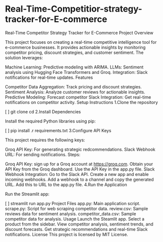 # Real-Time-Competitior-strategy-tracker-for-E-commerce
Real-Time Competitor Strategy Tracker for E-Commerce
Project Overview

This project focuses on creating a real-time competitive intelligence tool for e-commerce businesses. It provides actionable insights by monitoring competitor pricing, discount strategies, and customer sentiment. The solution leverages:

Machine Learning: Predictive modeling with ARIMA.
LLMs: Sentiment analysis using Hugging Face Transformers and Groq.
Integration: Slack notifications for real-time updates.
Features

Competitor Data Aggregation: Track pricing and discount strategies.
Sentiment Analysis: Analyze customer reviews for actionable insights.
Predictive Modeling: Forecast competitor
Slack Integration: Get real-time notifications on competitor activity.
Setup Instructions
1.Clone the repository


[ ]
git clone <repository-url>
cd <repository-directory>
2.Install Dependencies

Install the required Python libraries using pip:


[ ]
pip install .r requirements.txt
3.Configure API Keys

This project requires the following keys:

Groq API Key: For generating strategic redcommendations.
Slack Webhook URL: For sending notifications.
Steps:

Groq API Key:
sign up for a Groq account at https://groq.com.
Obtain your API Key from the Groq dashboard.
Use the API Key in the app.py file.
Slack Webhook Integration:
Go to the Slack API.
Create a new app and enable incoming webhooks.
Add a webhook to a channel and copy the generated URL.
Add this to URL to the app.py file.
4.Run the Application

Run the Streamlit app:


[ ]
streamlit run app.py
Project Files
app.py: Main application script.
scrape.py: Script for web scraping competitor data.
review.csv: Sample reviews data for sentiment analysis.
competitor_data.csv: Sample competitor data for analysis.
Usage
Launch the Steamlit app.
Select a product from the sidebar.
View competitor analysis, sentiment trends, and discount forecasts.
Get strategic recommendations and real-time Slack notifications.
License
This project is licensed by MIT License.

